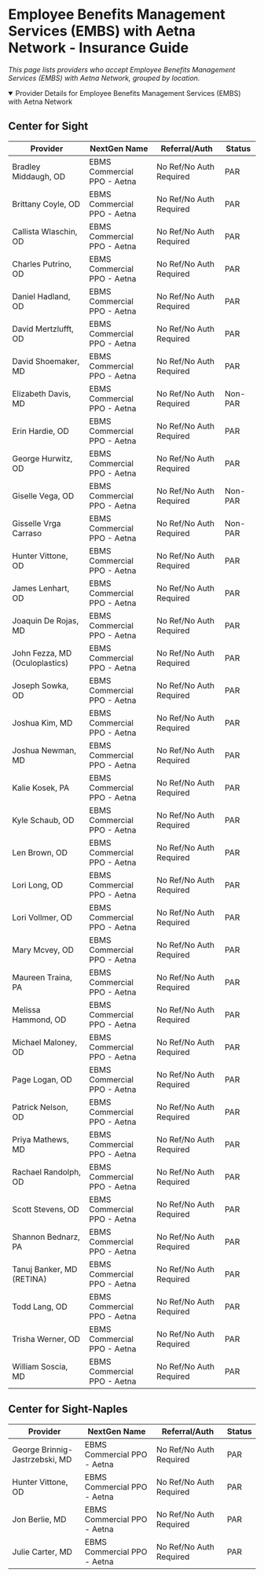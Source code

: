 # Employee Benefits Management Services (EMBS) with Aetna Network - Insurance Guide

*This page lists providers who accept Employee Benefits Management Services (EMBS) with Aetna Network, grouped by location.*

<details open><summary>Provider Details for Employee Benefits Management Services (EMBS) with Aetna Network</summary>

## Center for Sight

| Provider | NextGen Name | Referral/Auth | Status |
|----------|-------------|--------------|--------|
| Bradley Middaugh, OD | EBMS Commercial PPO - Aetna | No Ref/No Auth Required | PAR |
| Brittany Coyle, OD | EBMS Commercial PPO - Aetna | No Ref/No Auth Required | PAR |
| Callista Wlaschin, OD | EBMS Commercial PPO - Aetna | No Ref/No Auth Required | PAR |
| Charles Putrino, OD | EBMS Commercial PPO - Aetna | No Ref/No Auth Required | PAR |
| Daniel Hadland, OD | EBMS Commercial PPO - Aetna | No Ref/No Auth Required | PAR |
| David Mertzlufft, OD | EBMS Commercial PPO - Aetna | No Ref/No Auth Required | PAR |
| David Shoemaker, MD | EBMS Commercial PPO - Aetna | No Ref/No Auth Required | PAR |
| Elizabeth Davis, MD | EBMS Commercial PPO - Aetna | No Ref/No Auth Required | Non-PAR |
| Erin Hardie, OD | EBMS Commercial PPO - Aetna | No Ref/No Auth Required | PAR |
| George Hurwitz, OD | EBMS Commercial PPO - Aetna | No Ref/No Auth Required | PAR |
| Giselle Vega, OD | EBMS Commercial PPO - Aetna | No Ref/No Auth Required | Non-PAR |
| Gisselle Vrga Carraso | EBMS Commercial PPO - Aetna | No Ref/No Auth Required | Non-PAR |
| Hunter Vittone, OD | EBMS Commercial PPO - Aetna | No Ref/No Auth Required | PAR |
| James Lenhart, OD | EBMS Commercial PPO - Aetna | No Ref/No Auth Required | PAR |
| Joaquin De Rojas, MD | EBMS Commercial PPO - Aetna | No Ref/No Auth Required | PAR |
| John Fezza, MD (Oculoplastics) | EBMS Commercial PPO - Aetna | No Ref/No Auth Required | PAR |
| Joseph Sowka, OD | EBMS Commercial PPO - Aetna | No Ref/No Auth Required | PAR |
| Joshua Kim, MD | EBMS Commercial PPO - Aetna | No Ref/No Auth Required | PAR |
| Joshua Newman, MD | EBMS Commercial PPO - Aetna | No Ref/No Auth Required | PAR |
| Kalie Kosek, PA | EBMS Commercial PPO - Aetna | No Ref/No Auth Required | PAR |
| Kyle Schaub, OD | EBMS Commercial PPO - Aetna | No Ref/No Auth Required | PAR |
| Len Brown, OD | EBMS Commercial PPO - Aetna | No Ref/No Auth Required | PAR |
| Lori Long, OD | EBMS Commercial PPO - Aetna | No Ref/No Auth Required | PAR |
| Lori Vollmer, OD | EBMS Commercial PPO - Aetna | No Ref/No Auth Required | PAR |
| Mary Mcvey, OD | EBMS Commercial PPO - Aetna | No Ref/No Auth Required | PAR |
| Maureen Traina, PA | EBMS Commercial PPO - Aetna | No Ref/No Auth Required | PAR |
| Melissa Hammond, OD | EBMS Commercial PPO - Aetna | No Ref/No Auth Required | PAR |
| Michael Maloney, OD | EBMS Commercial PPO - Aetna | No Ref/No Auth Required | PAR |
| Page Logan, OD | EBMS Commercial PPO - Aetna | No Ref/No Auth Required | PAR |
| Patrick Nelson, OD | EBMS Commercial PPO - Aetna | No Ref/No Auth Required | PAR |
| Priya Mathews, MD | EBMS Commercial PPO - Aetna | No Ref/No Auth Required | PAR |
| Rachael Randolph, OD | EBMS Commercial PPO - Aetna | No Ref/No Auth Required | PAR |
| Scott Stevens, OD | EBMS Commercial PPO - Aetna | No Ref/No Auth Required | PAR |
| Shannon Bednarz, PA | EBMS Commercial PPO - Aetna | No Ref/No Auth Required | PAR |
| Tanuj Banker, MD (RETINA) | EBMS Commercial PPO - Aetna | No Ref/No Auth Required | PAR |
| Todd Lang, OD | EBMS Commercial PPO - Aetna | No Ref/No Auth Required | PAR |
| Trisha Werner, OD | EBMS Commercial PPO - Aetna | No Ref/No Auth Required | PAR |
| William Soscia, MD | EBMS Commercial PPO - Aetna | No Ref/No Auth Required | PAR |

## Center for Sight-Naples

| Provider | NextGen Name | Referral/Auth | Status |
|----------|-------------|--------------|--------|
| George Brinnig-Jastrzebski, MD | EBMS Commercial PPO - Aetna | No Ref/No Auth Required | PAR |
| Hunter Vittone, OD | EBMS Commercial PPO - Aetna | No Ref/No Auth Required | PAR |
| Jon Berlie, MD | EBMS Commercial PPO - Aetna | No Ref/No Auth Required | PAR |
| Julie Carter, MD | EBMS Commercial PPO - Aetna | No Ref/No Auth Required | PAR |

</details>

